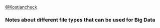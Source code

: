 [@Kostiancheck](https://github.com/Kostiancheck)

### Notes about different file types that can be used for Big Data